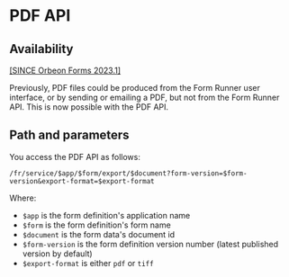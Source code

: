 # PDF API

## Availability

[\[SINCE Orbeon Forms 2023.1\]](/release-notes/orbeon-forms-2023.1.md)

Previously, PDF files could be produced from the Form Runner user interface, or by sending or emailing a PDF, but not from the Form Runner API. This is now possible with the PDF API.

## Path and parameters

You access the PDF API as follows:

```
/fr/service/$app/$form/export/$document?form-version=$form-version&export-format=$export-format
```

Where:

- `$app` is the form definition's application name
- `$form` is the form definition's form name
- `$document` is the form data's document id
- `$form-version` is the form definition version number (latest published version by default)
- `$export-format` is either `pdf` or `tiff`
